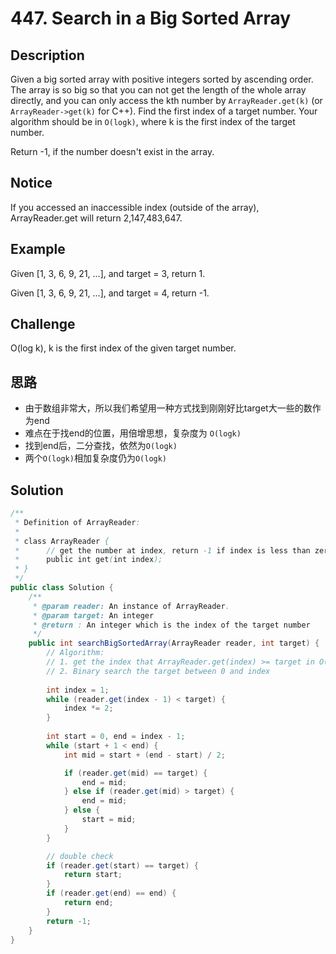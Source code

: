 # 447. Search in a Big Sorted Array

## Description
Given a big sorted array with positive integers sorted by ascending order. The array is so big so that you can not get the length of the whole array directly, and you can only access the kth number by `ArrayReader.get(k)` (or `ArrayReader->get(k)` for C++). Find the first index of a target number. Your algorithm should be in `O(logk)`, where k is the first index of the target number.  

Return -1, if the number doesn't exist in the array.

## Notice  
If you accessed an inaccessible index (outside of the array), ArrayReader.get will return 2,147,483,647.


## Example  
Given [1, 3, 6, 9, 21, ...], and target = 3, return 1.

Given [1, 3, 6, 9, 21, ...], and target = 4, return -1.


## Challenge  
O(log k), k is the first index of the given target number.

## 思路
- 由于数组非常大，所以我们希望用一种方式找到刚刚好比target大一些的数作为end 
- 难点在于找end的位置，用倍增思想，复杂度为 `O(logk)`
- 找到end后，二分查找，依然为`O(logk)`
- 两个`O(logk)`相加复杂度仍为`O(logk)`

## Solution
```java
/**
 * Definition of ArrayReader:
 * 
 * class ArrayReader {
 *      // get the number at index, return -1 if index is less than zero.
 *      public int get(int index);
 * }
 */
public class Solution {
    /**
     * @param reader: An instance of ArrayReader.
     * @param target: An integer
     * @return : An integer which is the index of the target number
     */
    public int searchBigSortedArray(ArrayReader reader, int target) {
        // Algorithm:
        // 1. get the index that ArrayReader.get(index) >= target in O(logk)
        // 2. Binary search the target between 0 and index
        
        int index = 1;
        while (reader.get(index - 1) < target) {
            index *= 2;
        }
        
        int start = 0, end = index - 1;
        while (start + 1 < end) {
            int mid = start + (end - start) / 2;

            if (reader.get(mid) == target) {
                end = mid;
            } else if (reader.get(mid) > target) {
                end = mid;
            } else {
                start = mid;
            }
        }

        // double check
        if (reader.get(start) == target) {
            return start;
        }
        if (reader.get(end) == end) {
            return end;
        }
        return -1;
    }
}
```